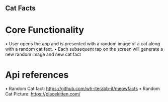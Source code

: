 ## Cat Facts

# Core Functionality
• User opens the app and is presented with a random image of a cat along with a random cat fact.
• Each subsequent tap on the screen will generate a new random image and new cat fact

# Api references
• Random Cat fact: https://github.com/wh-iterabb-it/meowfacts
• Random Cat Picture: https://placekitten.com/
